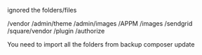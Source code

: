 
ignored the folders/files

/vendor
/admin/theme
/admin/images
/APPM
/images
/sendgrid
/square/vendor
/plugin
/authorize


You need to import all the folders from backup
composer update

